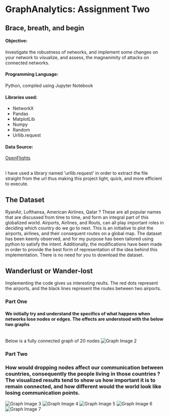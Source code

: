 # GraphAnalytics: Assignment Two

## Brace, breath, and begin

#### Objective:
Investigate the robustness of networks, and implement some changes on your network to visualize, and assess, the magnanimity of attacks on connected networks. 

#### Programming Language:
Python, compiled using Jupyter Notebook

#### Libraries used:
* NetworkX
* Pandas
* MatplotLib
* Numpy
* Random
* Urllib.request

#### Data Source:
[OpenFlights](https://openflights.org/data.html "OpenFlights")

<br>I have used a library named 'urllib.request' in order to extract the file straight from the url thus making this project light, quick, and more efficient to execute.

## The Dataset

RyanAir, Lufthansa, American Airlines, Qatar ?
These are all popular names that are discussed from time to time, and form an integral part of this globalized world.
Airports, Airlines, and Routs, can all play important roles in deciding which country do we go to next. This is an initiative to plot the airports, airlines, and their consequent routes on a global map. The dataset has been keenly observed, and for my purpose has been tailored using python to satisfy the intent. Additionally, the modifications have been made in order to provide the best form of representation of the idea behind this implementation.
There is no need for you to download the dataset. 

## Wanderlust or Wander-lost

Implementing the code gives us interesting reults.
The red dots represent the airports, and the black lines represent the routes between two airports.

### Part One
#### We initially try and understand the specifics of what happens when networks lose nodes or edges. The effects are understood with the below two graphs

<br>Below is a fully connected graph of 20 nodes
![Graph Image 2](https://drive.google.com/file/d/19fNXf_zeYoP7jh5GL5AX7kKXW97eRixp/view?usp=sharing)

### Part Two
### How would dropping nodes affect our communication between countries, consequently the people living in those countries ? The visualized results tend to show us how important it is to remain connected, and how different would the world look like losing communication points.

![Graph Image 3](https://imgur.com/xN8igvm)
![Graph Image 4](https://imgur.com/vDcJNgG)
![Graph Image 5](https://imgur.com/SCEvEsm)
![Graph Image 6](https://imgur.com/F5zJDqa)
![Graph Image 7](https://imgur.com/WGsYrmr)
